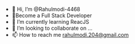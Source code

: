 - 👋 Hi, I’m @Rahulmodi-4468
- 👀Become a Full Stack Developer
- 🌱 I’m currently learning ReacJS
- 💞️ I’m looking to collaborate on ...
- 📫 How to reach me rahulmodi.204@gmail.com

<!---
Rahulmodi-4468/Rahulmodi-4468 is a ✨ special ✨ repository because its `README.md` (this file) appears on your GitHub profile.
You can click the Preview link to take a look at your changes.
--->
